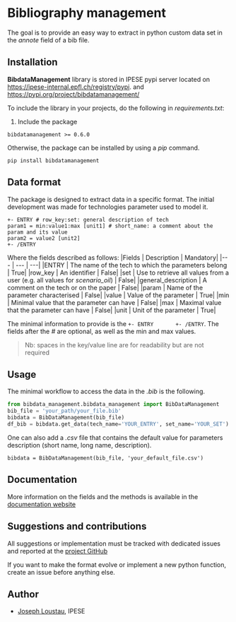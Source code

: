 # Bibliography management

The goal is to provide an easy way to extract in python custom data set in the *annote* field of a bib file.

## Installation

**BibdataManagement** library is stored in IPESE pypi server located on https://ipese-internal.epfl.ch/registry/pypi. and https://pypi.org/project/bibdatamanagement/

To include the library in your projects, do the following in _requirements.txt_:
1. Include the package 
```
bibdatamanagement >= 0.6.0
```

Otherwise, the package can be installed by using a _pip_ command.  
```
pip install bibdatamanagement
```

## Data format

The package is designed to extract data in a specific format. The initial development was made for technologies parameter
used to model it.
```
+- ENTRY # row_key:set: general description of tech
param1 = min:value1:max [unit1] # short_name: a comment about the param and its value
param2 = value2 [unit2]
+- /ENTRY
```
Where the fields described as follows:
|Fields | Description | Mandatory|
|--- | --- | ---|
|ENTRY | The name of the tech to which the parameters belong | True|
|row_key | An identifier | False|
|set | Use to retrieve all values from a user (e.g. all values for   *scenario_oil*) | False|
|general_description | A comment on the tech or on the paper | False|
|param | Name of the parameter characterised | False|
|value | Value of the parameter | True|
|min | Minimal value that the parameter can have | False|
|max | Maximal value that the parameter can have | False|
|unit | Unit of the parameter | True|

The minimal information to provide is the `+- ENTRY       +- /ENTRY`. The fields after the _#_ are optional, as well as
the min and max values.

> Nb: spaces in the key/value line are for readability but are not required

## Usage

The minimal workflow to access the data in the _.bib_ is the following.

```python
from bibdata_management.bibdata_management import BibDataManagement
bib_file = 'your_path/your_file.bib'
bibdata = BibDataManagement(bib_file)
df_bib = bibdata.get_data(tech_name='YOUR_ENTRY', set_name='YOUR_SET')
```

One can also add a _.csv_ file that contains the default value for parameters description (short name, long name, description).
```{python}
bibdata = BibDataManagement(bib_file, 'your_default_file.csv')
```

## Documentation

More information on the fields and the methods is available in the [documentation website](https://bibdata.readthedocs.io/en/latest/)

## Suggestions and contributions

All suggestions or implementation must be tracked with dedicated issues and reported at the [project GitHub](https://github.com/IPESE/BibDataManagement/issues) 

If you want to make the format evolve or implement a new python function, create an issue before anything else.

## Author

- [Joseph Loustau](mailto:joseph.loustau@gmail.com), IPESE